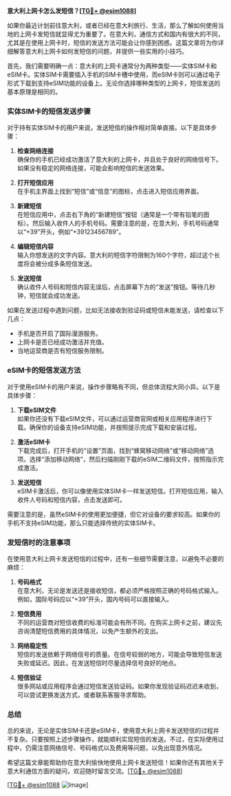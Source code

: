 **意大利上网卡怎么发短信？[[TG💪+ @esim1088](https://t.me/s/esim1088)]**

如果你最近计划前往意大利，或者已经在意大利旅行、生活，那么了解如何使用当地的上网卡发短信就显得尤为重要了。在意大利，通信方式和国内有很大的不同，尤其是在使用上网卡时，短信的发送方法可能会让你感到困惑。这篇文章将为你详细解答意大利上网卡如何发短信的问题，并提供一些实用的小技巧。

首先，我们需要明确一点：意大利的上网卡通常分为两种类型——实体SIM卡和eSIM卡。实体SIM卡需要插入手机的SIM卡槽中使用，而eSIM卡则可以通过电子形式下载到支持eSIM功能的设备上。无论你选择哪种类型的上网卡，短信发送的基本原理是相同的。

### 实体SIM卡的短信发送步骤

对于持有实体SIM卡的用户来说，发送短信的操作相对简单直接。以下是具体步骤：

1. **检查网络连接**  
   确保你的手机已经成功激活了意大利的上网卡，并且处于良好的网络信号下。如果没有稳定的网络连接，可能会影响短信的发送效果。

2. **打开短信应用**  
   在手机主界面上找到“短信”或“信息”的图标，点击进入短信应用界面。

3. **新建短信**  
   在短信应用中，点击右下角的“新建短信”按钮（通常是一个带有铅笔的图标）。然后输入收件人的手机号码。需要注意的是，在意大利，手机号码通常以“+39”开头，例如“+39123456789”。

4. **编辑短信内容**  
   输入你想发送的文字内容。意大利的短信字符限制为160个字符，超过这个长度将会被分成多条短信发送。

5. **发送短信**  
   确认收件人号码和短信内容无误后，点击屏幕下方的“发送”按钮。等待几秒钟，短信就会成功发送。

如果在发送过程中遇到问题，比如无法接收到验证码或短信未能发送，请检查以下几点：
- 手机是否开启了国际漫游服务。
- 上网卡是否已经成功激活并充值。
- 当地运营商是否有短信服务限制。

### eSIM卡的短信发送方法

对于使用eSIM卡的用户来说，操作步骤略有不同，但总体流程大同小异。以下是具体步骤：

1. **下载eSIM文件**  
   如果你还没有下载eSIM文件，可以通过运营商官网或相关应用程序进行下载。确保你的设备支持eSIM功能，并按照提示完成下载和安装过程。

2. **激活eSIM卡**  
   下载完成后，打开手机的“设置”页面，找到“蜂窝移动网络”或“移动网络”选项。选择“添加移动网络”，然后扫描刚刚下载的eSIM二维码文件，按照指示完成激活。

3. **发送短信**  
   eSIM卡激活后，你可以像使用实体SIM卡一样发送短信。打开短信应用，输入收件人号码和短信内容，点击发送即可。

需要注意的是，虽然eSIM卡的使用更加便捷，但它对设备的要求较高。如果你的手机不支持eSIM功能，那么只能选择传统的实体SIM卡。

### 发短信时的注意事项

在使用意大利上网卡发送短信的过程中，还有一些细节需要注意，以避免不必要的麻烦：

1. **号码格式**  
   在意大利，无论是发送还是接收短信，都必须严格按照正确的号码格式输入。例如，国际号码应以“+39”开头，国内号码可以直接输入。

2. **短信费用**  
   不同的运营商对短信收费的标准可能会有所不同。在购买上网卡之前，建议先咨询清楚短信费用的具体情况，以免产生额外的支出。

3. **网络稳定性**  
   短信的发送依赖于网络信号的质量。在信号较弱的地方，可能会导致短信发送失败或延迟。因此，在发送短信时尽量选择信号良好的地点。

4. **短信验证**  
   很多网站或应用程序会通过短信发送验证码。如果你发现验证码迟迟未收到，可以尝试更换发送方式，或者联系客服寻求帮助。

### 总结

总的来说，无论是实体SIM卡还是eSIM卡，使用意大利上网卡发送短信的过程并不复杂。只要按照上述步骤操作，就能顺利实现短信的发送。不过，在实际使用过程中，仍需注意网络信号、号码格式以及费用等问题，以免出现意外情况。

希望这篇文章能帮助你在意大利愉快地使用上网卡发送短信！如果你还有其他关于意大利通信方面的疑问，欢迎随时留言交流。[[TG💪+ @esim1088](https://t.me/s/esim1088)]

[[TG💪+ @esim1088](https://t.me/s/esim1088) ![Image](https://i.postimg.cc/4NQfJmqS/Snipaste-2025-05-13-00-14-12.png)]